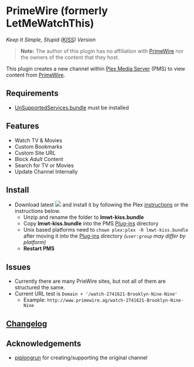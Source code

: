 PrimeWire (formerly LetMeWatchThis)
=========

_Keep It Simple, Stupid_ _([KISS](https://en.wikipedia.org/wiki/KISS_principle))_ _Version_

> **Note:** The author of this plugin has no affiliation with [PrimeWire](http://www.primewire.ag) nor the owners of the content that they host.

This plugin creates a new channel within [Plex Media Server](https://plex.tv/) (PMS) to view content from [PrimeWire](http://www.primewire.ag).

## Requirements

- [UnSupportedServices.bundle](https://github.com/Twoure/UnSupportedServices.bundle) must be installed

## Features

- Watch TV & Movies
- Custom Bookmarks
- Custom Site URL
- Block _Adult_ Content
- Search for TV or Movies
- Update Channel Internally

## Install

- Download latest [![](https://img.shields.io/github/release/Twoure/lmwt-kiss.bundle.svg?style=flat)](https://github.com/Twoure/lmwt-kiss.bundle/releases) and install it by following the Plex [instructions](https://support.plex.tv/hc/en-us/articles/201187656-How-do-I-manually-install-a-channel-) or the instructions below.
  - Unzip and rename the folder to **lmwt-kiss.bundle**
  - Copy **lmwt-kiss.bundle** into the PMS [Plug-ins](https://support.plex.tv/hc/en-us/articles/201106098-How-do-I-find-the-Plug-Ins-folder-) directory
  - Unix based platforms need to `chown plex:plex -R lmwt-kiss.bundle` after moving it into the [Plug-ins](https://support.plex.tv/hc/en-us/articles/201106098-How-do-I-find-the-Plug-Ins-folder-) directory _(`user:group` may differ by platform)_
  - **Restart PMS**

## Issues

- Currently there are many PrieWire sites, but not all of them are structured the same.
- Current URL test is `Domain + '/watch-2741621-Brooklyn-Nine-Nine'`
  - Example: `http://www.primewire.ag/watch-2741621-Brooklyn-Nine-Nine`

## [Changelog](Changelog.md#changelog)

## Acknowledgements

- [piplongrun](https://github.com/piplongrun) for creating/supporting the original channel
